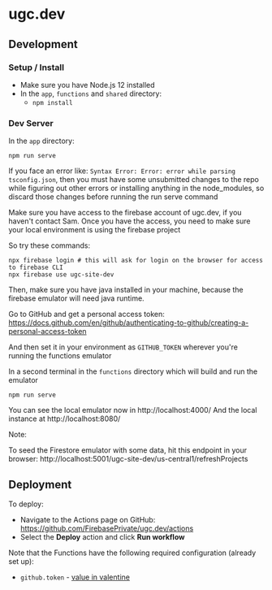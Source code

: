 # ugc.dev

## Development

### Setup / Install

  * Make sure you have Node.js 12 installed
  * In the `app`, `functions` and `shared` directory:
    * `npm install`

### Dev Server

In the `app` directory:

```
npm run serve
```
If you face an error like: `Syntax Error: Error: error while parsing tsconfig.json`, then you must have some unsubmitted
changes to the repo while figuring out other errors or installing anything in the node_modules, so discard those changes before running the run serve command

Make sure you have access to the firebase account of ugc.dev, if you haven't contact Sam.
Once you have the access, you need to make sure your local environment is using the firebase project

So try these commands:

```
npx firebase login # this will ask for login on the browser for access to firebase CLI
npx firebase use ugc-site-dev

```
Then, make sure you have java installed in your machine, because the firebase emulator will need java runtime.

Go to GitHub and get a personal access token:
https://docs.github.com/en/github/authenticating-to-github/creating-a-personal-access-token

And then set it in your environment as `GITHUB_TOKEN` wherever you're running the functions emulator

In a second terminal in the `functions` directory which will build and run the emulator 

```
npm run serve
```

You can see the local emulator now in http://localhost:4000/
And the local instance at http://localhost:8080/

Note: 

To seed the Firestore emulator with some data, hit this endpoint in your browser:
http://localhost:5001/ugc-site-dev/us-central1/refreshProjects

## Deployment

To deploy:
  * Navigate to the Actions page on GitHub: https://github.com/FirebasePrivate/ugc.dev/actions
  * Select the **Deploy** action and click **Run workflow**

Note that the Functions have the following required configuration (already set up):

  * `github.token` - [value in valentine](https://valentine.corp.google.com/#/show/1612543501395716)
